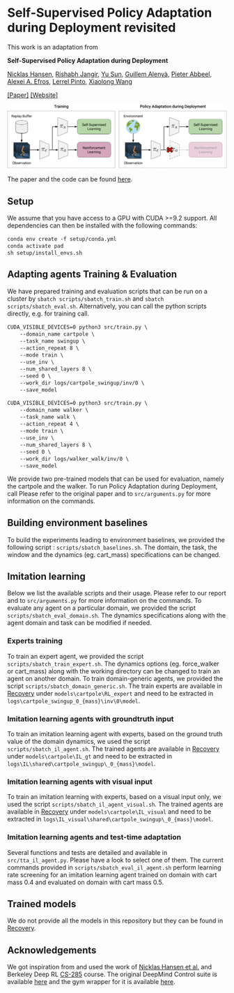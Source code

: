 # Self-Supervised Policy Adaptation during Deployment revisited

This work is an adaptation from

**Self-Supervised Policy Adaptation during Deployment**

[Nicklas Hansen](https://nicklashansen.github.io/), [Rishabh Jangir](https://jangirrishabh.github.io/), [Yu Sun](https://yueatsprograms.github.io/), [Guillem Alenyà](http://www.iri.upc.edu/people/galenya/), [Pieter Abbeel](https://people.eecs.berkeley.edu/~pabbeel/), [Alexei A. Efros](https://people.eecs.berkeley.edu/~efros/), [Lerrel Pinto](https://cs.nyu.edu/~lp91/#), [Xiaolong Wang](https://xiaolonw.github.io/)

[[Paper]](https://arxiv.org/abs/2007.04309) [[Website]](https://nicklashansen.github.io/PAD/)


![samples](images/method.png)

The paper and the code can be found [here](https://nicklashansen.github.io/PAD/).

## Setup
We assume that you have access to a GPU with CUDA >=9.2 support. All dependencies can then be installed with the following commands:

```
conda env create -f setup/conda.yml
conda activate pad
sh setup/install_envs.sh
```

## Adapting agents Training & Evaluation
We have prepared training and evaluation scripts that can be run on a cluster by ```sbatch scripts/sbatch_train.sh``` and ```sbatch scripts/sbatch_eval.sh```. Alternatively, you can call the python scripts directly, e.g. for training call. 

```
CUDA_VISIBLE_DEVICES=0 python3 src/train.py \
    --domain_name cartpole \
    --task_name swingup \
    --action_repeat 8 \
    --mode train \
    --use_inv \
    --num_shared_layers 8 \
    --seed 0 \
    --work_dir logs/cartpole_swingup/inv/0 \
    --save_model
```
```
CUDA_VISIBLE_DEVICES=0 python3 src/train.py \
    --domain_name walker \
    --task_name walk \
    --action_repeat 4 \
    --mode train \
    --use_inv \
    --num_shared_layers 8 \
    --seed 0 \
    --work_dir logs/walker_walk/inv/0 \
    --save_model
```

We provide two pre-trained models that can be used for evaluation, namely the cartpole and the walker. To run Policy Adaptation during Deployment, call
Please refer to the original paper and to `src/arguments.py` for more information on the commands. 

## Building environment baselines
To build the experiments leading to environment baselines, we provided the following script : `scripts/sbatch_baselines.sh`. The domain, the task, the window and the dynamics (eg. cart_mass) specifications can be changed.

## Imitation learning

Below we list the available scripts and their usage. Please refer to our report and to `src/arguments.py` for more information on the commands. 
To evaluate any agent on a particular domain, we provided the script `scripts/sbatch_eval_domain.sh`. The dynamics specifications along with the agent domain and task can be modified if needed. 

### Experts training
To train an expert agent, we provided the script `scripts/sbatch_train_expert.sh`. The dynamics options (eg. force_walker or cart_mass) along with the working directory can be changed to train an agent on another domain. 
To train domain-generic agents, we provided the script `scripts/sbatch_domain_generic.sh`. 
The train experts are available in [Recovery](https://github.com/PhiCtl/Recovery) under `models\cartpole\RL_expert` and need to be extracted in `logs\cartpole_swingup_0_{mass}\inv\0\model`.

### Imitation learning agents with groundtruth input
To train an imitation learning agent with experts, based on the ground truth value of the domain dynamics, we used the script `scripts/sbatch_il_agent.sh`. 
The trained agents are available in [Recovery](https://github.com/PhiCtl/Recovery) under `models\cartpole\IL_gt` and need to be extracted in `logs\IL\shared\cartpole_swingup\_0_{mass}\model`.

### Imitation learning agents with visual input
To train an imitation learning with experts, based on a visual input only, we used the script `scripts/sbatch_il_agent_visual.sh`. 
The trained agents are available in [Recovery](https://github.com/PhiCtl/Recovery) under `models\cartpole\IL_visual` and need to be extracted in `logs\IL_visual\shared\cartpole_swingup\_0_{mass}\model`.

### Imitation learning agents and test-time adaptation
Several functions and tests are detailed and available in `src/tta_il_agent.py`. Please have a look to select one of them. 
The current commands provided in `scripts/sbatch_eval_il_agent.sh` perform learning rate screening for an imitation learning agent trained on domain with cart mass 0.4 and evaluated on domain with cart mass 0.5. 

## Trained models
We do not provide all the models in this repository but they can be found in [Recovery](https://github.com/PhiCtl/Recovery).

## Acknowledgements

We got inspiration from and used the work of [Nicklas Hansen et al.](https://nicklashansen.github.io/PAD/) and Berkeley Deep RL [CS-285](https://github.com/berkeleydeeprlcourse/homework_fall2021/tree/main/hw1) course.
The original DeepMind Control suite is available [here](https://github.com/deepmind/dm_control) and the gym wrapper for it is available [here](https://github.com/denisyarats/dmc2gym).
